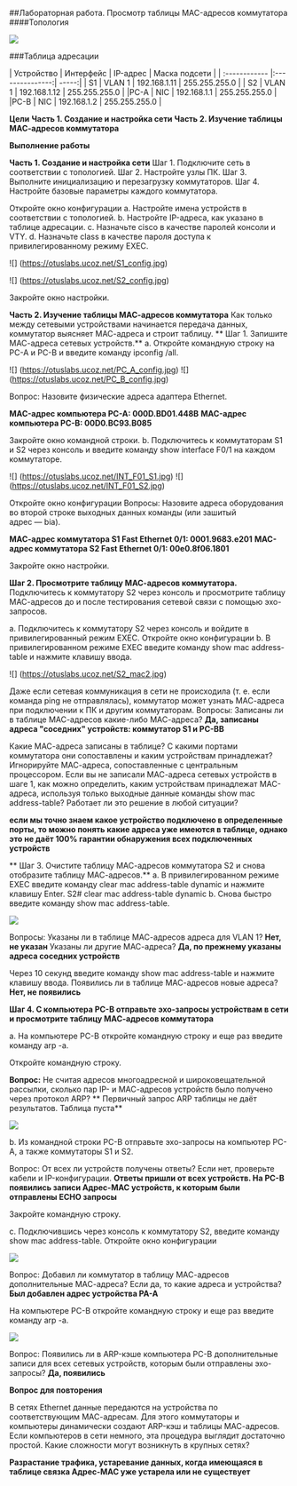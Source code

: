 ##Лабораторная работа. Просмотр таблицы MAC-адресов коммутатора 
####Топология

![](https://otuslabs.ucoz.net/Topology.jpg)

###Таблица адресации

| Устройство  | Интерфейс  | IP-адрес | Маска подсети |
| :------------ |:---------------:| -----:|
| S1    | VLAN 1 | 192.168.1.11 | 255.255.255.0 |
| S2      | VLAN 1        |   192.168.1.12 | 255.255.255.0 |
|PC-A | NIC | 192.168.1.1 | 255.255.255.0 |
|PC-B | NIC | 192.168.1.2 | 255.255.255.0 |

  **Цели**
**Часть 1. Создание и настройка сети**
**Часть 2. Изучение таблицы МАС-адресов коммутатора**

**Выполнение работы**
      
**Часть 1. Создание и настройка сети**
            Шаг 1. Подключите сеть в соответствии с топологией.
            Шаг 2. Настройте узлы ПК.
            Шаг 3. Выполните инициализацию и перезагрузку коммутаторов.
            Шаг 4. Настройте базовые параметры каждого коммутатора.


Откройте окно конфигурации
                a. Настройте имена устройств в соответствии с топологией.
                b. Настройте IP-адреса, как указано в таблице адресации.
                c. Назначьте cisco в качестве паролей консоли и VTY.
                d. Назначьте class в качестве пароля доступа к привилегированному режиму EXEC.

![] (https://otuslabs.ucoz.net/S1_config.jpg)

![] (https://otuslabs.ucoz.net/S2_config.jpg)


Закройте окно настройки.


**Часть 2. Изучение таблицы МАС-адресов коммутатора**
Как только между сетевыми устройствами начинается передача данных, коммутатор выясняет МАС-адреса и строит таблицу.
           ** Шаг 1. Запишите МАС-адреса сетевых устройств.**
                a. Откройте командную строку на PC-A и PC-B и введите команду ipconfig /all.

![] (https://otuslabs.ucoz.net/PC_A_config.jpg)
![] (https://otuslabs.ucoz.net/PC_B_config.jpg)


Вопрос:
Назовите физические адреса адаптера Ethernet.

**MAC-адрес компьютера PC-A: 000D.BD01.448B**
**MAC-адрес компьютера PC-B: 00D0.BC93.B085**

Закройте окно командной строки.
                b. Подключитесь к коммутаторам S1 и S2 через консоль и введите команду show interface F0/1 на каждом коммутаторе.

![] (https://otuslabs.ucoz.net/INT_F01_S1.jpg)
![] (https://otuslabs.ucoz.net/INT_F01_S2.jpg)


Откройте окно конфигурации
Вопросы:
Назовите адреса оборудования во второй строке выходных данных команды (или зашитый адрес — bia).


**МАС-адрес коммутатора S1 Fast Ethernet 0/1: 0001.9683.e201**
**МАС-адрес коммутатора S2 Fast Ethernet 0/1: 00e0.8f06.1801**


Закройте окно настройки.

**Шаг 2. Просмотрите таблицу МАС-адресов коммутатора.**
Подключитесь к коммутатору S2 через консоль и просмотрите таблицу МАС-адресов до и после тестирования сетевой связи с помощью эхо-запросов.

a. Подключитесь к коммутатору S2 через консоль и войдите в привилегированный режим EXEC.
Откройте окно конфигурации
b. В привилегированном режиме EXEC введите команду show mac address-table и нажмите клавишу ввода.

![] (https://otuslabs.ucoz.net/S2_mac2.jpg)

Даже если сетевая коммуникация в сети не происходила (т. е. если команда ping не отправлялась), коммутатор может узнать МАС-адреса при подключении к ПК и другим коммутаторам.
Вопросы:
Записаны ли в таблице МАС-адресов какие-либо МАС-адреса? **Да, записаны адреса "соседних" устройств: коммутатор S1 и PC-BB**

Какие МАС-адреса записаны в таблице? С какими портами коммутатора они сопоставлены и каким устройствам принадлежат? Игнорируйте МАС-адреса, сопоставленные с центральным процессором.
Если вы не записали МАС-адреса сетевых устройств в шаге 1, как можно определить, каким устройствам принадлежат МАС-адреса, используя только выходные данные команды show mac address-table? Работает ли это решение в любой ситуации?

**если мы точно знаем какое устройство подключено в определенные порты, то можно понять какие адреса уже имеются в таблице, однако это не даёт 100% гарантии обнаружения всех подключенных устройств**


** Шаг 3. Очистите таблицу МАС-адресов коммутатора S2 и снова отобразите таблицу МАС-адресов.**
                a. В привилегированном режиме EXEC введите команду clear mac address-table dynamic и нажмите клавишу Enter.
S2# clear mac address-table dynamic
                b. Снова быстро введите команду show mac address-table.
 
![](https://otuslabs.ucoz.net/clear_and_sh_mac_addres-table_S2.jpg)

Вопросы:
Указаны ли в таблице МАС-адресов адреса для VLAN 1? **Нет, не указан**
 Указаны ли другие МАС-адреса? **Да, по прежнему указаны адреса соседних устройств**

Через 10 секунд введите команду show mac address-table и нажмите клавишу ввода. Появились ли в таблице МАС-адресов новые адреса? **Нет, не появились**
 
**Шаг 4. С компьютера PC-B отправьте эхо-запросы устройствам в сети и просмотрите таблицу МАС-адресов коммутатора**
               
 a. На компьютере PC-B откройте командную строку и еще раз введите команду arp -a.

Откройте командную строку.

**Вопрос:**
Не считая адресов многоадресной и широковещательной рассылки, сколько пар IP- и МАС-адресов устройств было получено через протокол ARP?
** Первичный запрос ARP таблицы не даёт результатов. Таблица пуста**

![](https://otuslabs.ucoz.net/arp_ping.jpg)
              
  b. Из командной строки PC-B отправьте эхо-запросы на компьютер PC-A, а также коммутаторы S1 и S2.

Вопрос:
От всех ли устройств получены ответы? Если нет, проверьте кабели и IP-конфигурации. **Ответы пришли от всех устройств. На PC-B появились записи Адрес-MAC устройств, к которым были отправлены ECHO запросы**

Закройте командную строку.

c. Подключившись через консоль к коммутатору S2, введите команду show mac address-table.
Откройте окно конфигурации

![](https://otuslabs.ucoz.net/sh_mac_addres-table_S2.jpg)

Вопрос:
Добавил ли коммутатор в таблицу МАС-адресов дополнительные МАС-адреса? Если да, то какие адреса и устройства? **Был добавлен адрес устройства PA-A**

На компьютере PC-B откройте командную строку и еще раз введите команду arp -a.

![](https://otuslabs.ucoz.net/PC_B_arp2.jpg)

Вопрос:
Появились ли в ARP-кэше компьютера PC-B дополнительные записи для всех сетевых устройств, которым были отправлены эхо-запросы? **Да, появились**

**Вопрос для повторения**

В сетях Ethernet данные передаются на устройства по соответствующим МАС-адресам. Для этого коммутаторы и компьютеры динамически создают ARP-кэш и таблицы МАС-адресов. Если компьютеров в сети немного, эта процедура выглядит достаточно простой. Какие сложности могут возникнуть в крупных сетях?

**Разрастание трафика, устаревание данных, когда имеющаяся в таблице связка Адрес-MAC уже устарела или не существует**
